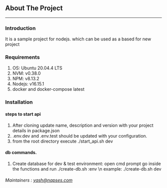 ## About The Project
---------------------
### Introduction 
 It is a sample project for nodejs. which can be used as a based for new project
### Requirements 
1. OS: Ubuntu 20.04.4 LTS
2. NVM: v0.38.0
3. NPM: v8.13.2
4. Nodejs: v16.15.1
5. docker and docker-compose latest
### Installation

#### steps to start api
1. After cloning update name, description and version with your project details in package.json
2. .env.dev and .env.test should be updated with your configuration.
3. from the root directory execute ./start_api.sh dev

#### db commands.
1. Create database for dev & test environment: open cmd prompt go inside the functions and run ./create-db.sh :env \n
   example:  ./create-db.sh dev

###### Maintainers : yash@napses.com
